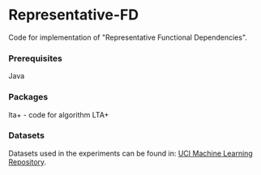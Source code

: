 # Representative-FD
Code for implementation of "Representative Functional Dependencies".

### Prerequisites
Java

### Packages
lta+ - code for algorithm LTA+


### Datasets
Datasets used in the experiments can be found in: [UCI Machine Learning Repository](http://archive.ics.uci.edu/ml "UCI Machine Learning Repository").
